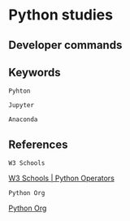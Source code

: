 # Python studies

## Developer commands

## Keywords

`Pyhton`

`Jupyter`

`Anaconda`

## References

`W3 Schools`

[W3 Schools | Python Operators](https://www.w3schools.com/python/python_operators.asp)

`Python Org`

[Python Org](https://www.python.org/)